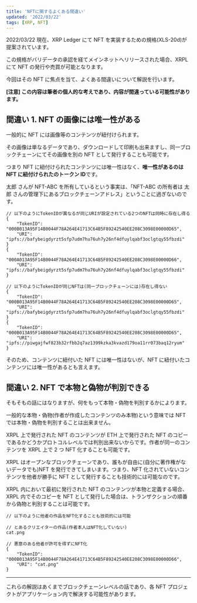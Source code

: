 ```yaml
---
title: 'NFTに関するよくある間違い'
updated: '2022/03/22'
tags: [XRP, NFT]
---
```


2022/03/22 現在、XRP Ledger にて NFT を実装するための規格(XLS-20d)が提案されています。

この規格がバリデータの承認を経てメインネットへリリースされた場合、XRPL にて NFT の発行や売買が可能となります。

今回はその NFT に焦点を当て、よくある間違いについて解説を行います。

**[注意] この内容は筆者の個人的な考えであり、内容が間違っている可能性があります。**

## 間違い 1. NFT の画像には唯一性がある

一般的に NFT には画像等のコンテンツが紐付けられます。

その画像は単なるデータであり、ダウンロードして印刷も出来ますし、同一ブロックチェーンにてその画像を別の NFT として発行することも可能です。

つまり NFT に紐付けられたコンテンツには唯一性はなく、**唯一性があるのは NFT に紐付けられたのトークン ID**です。

太郎 さんが NFT-ABC を所有しているという事実は、「NFT-ABC の所有者は 太郎 さんの管理下にあるブロックチェーンアドレス」ということに過ぎないのです。

```
// 以下のようにTokenIDが異なるが同じURIが設定されている2つのNFTは同時に存在し得る
{
    "TokenID": "000B013A95F14B0044F78A264E41713C64B5F89242540EE208C3098E00000D65",
    "URI": "ipfs://bafybeigdyrzt5sfp7udm7hu76uh7y26nf4dfuylqabf3oclgtqy55fbzdi"
}
{
    "TokenID": "000A013A95F14B0044F78A264E41713C64B5F89242540EE208C3098E00000D66",
    "URI": "ipfs://bafybeigdyrzt5sfp7udm7hu76uh7y26nf4dfuylqabf3oclgtqy55fbzdi"
}
```

```
// 以下のようにTokenIDが同じNFTは(同一ブロックチェーンには)存在し得ない
{
    "TokenID": "000B013A95F14B0044F78A264E41713C64B5F89242540EE208C3098E00000D65",
    "URI": "ipfs://bafybeigdyrzt5sfp7udm7hu76uh7y26nf4dfuylqabf3oclgtqy55fbzdi"
}
{
    "TokenID": "000B013A95F14B0044F78A264E41713C64B5F89242540EE208C3098E00000D65",
    "URI": "ipfs://piwgajfwf823b32rfbb2q7az1399kzka3kvazd179oa11rr073baq12ryum"
}
```

そのため、コンテンツに紐付いた NFT には唯一性はないが、NFT に紐付いたコンテンツには唯一性があるとも言えます。

## 間違い 2. NFT で本物と偽物が判別できる

そもそもの話にはなりますが、何をもって本物・偽物を判別するかによります。

一般的な本物・偽物(作者が作成したコンテンツのみ本物)という意味では NFT では本物・偽物を判別することは出来ません。

XRPL 上で発行された NFT のコンテンツが ETH 上で発行された NFT のコピーであるかどうかプロトコルレベルでは判別出来ないからです。作者が同一のコンテンツを XRPL 上で 2 つ NFT 化することも可能です。

XRPL はオープンなブロックチェーンであり、誰もが自由に(自分に著作権がないデータでも)NFT を発行できてしまいます。つまり、NFT 化されていないコンテンツを他者が勝手に NFT として発行することも技術的には可能なのです。

XRPL 内において最初に発行された NFT のコンテンツが本物と定義する場合、XRPL 内でそのコピーを NFT として発行した場合は、トランザクションの順番から偽物と判別することは可能です。

```
// 以下のように他者の作品をNFT化することも技術的には可能

// とあるクリエイターの作品(作者本人はNFT化していない)
cat.png

// 悪意のある他者が許可を得ずにNFT化
{
    "TokenID": "000B013A95F14B0044F78A264E41713C64B5F89242540EE208C3098E00000D66",
    "URI": "cat.png"
}
```

---

これらの解説はあくまでブロックチェーンレベルの話であり、各 NFT プロジェクトがアプリケーション内で解決する可能性があります。
